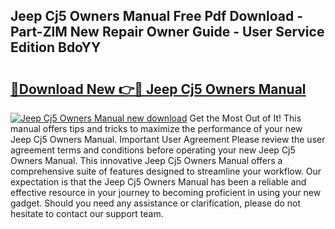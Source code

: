 ## Jeep Cj5 Owners Manual Free Pdf Download - Part-ZlM New Repair Owner Guide - User Service Edition BdoYY

# <h2><a href="http://bc4046.oget.top/?id=Jeep+Cj5+Owners+Manual">🔗Download New 👉🔴 Jeep Cj5 Owners Manual</a></h2>

[![Jeep Cj5 Owners Manual new download](https://i.imgur.com/5g1atiW.png)](http://bc4046.oget.top/?id=Jeep+Cj5+Owners+Manual)
Get the Most Out of It! This manual offers tips and tricks to maximize the performance of your new Jeep Cj5 Owners Manual. Important User Agreement Please review the user agreement terms and conditions before operating your new Jeep Cj5 Owners Manual. This innovative Jeep Cj5 Owners Manual offers a comprehensive suite of features designed to streamline your workflow. Our expectation is that the Jeep Cj5 Owners Manual has been a reliable and effective resource in your journey to becoming proficient in using your new gadget. Should you need any assistance or clarification, please do not hesitate to contact our support team.
